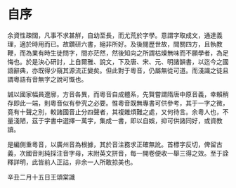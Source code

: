 # 自序

  余資性疎闊，凡事不求甚觧，自幼至長，而尤荒於字學。意謂字取成文，通達義理，適於時用而已。故鑽研六書，絕非所好。及後閱歷世故，間關四方，且執教鞭，而為業有時生徒問字，間亦茫然，然後知向之所謂枯燥無味而不願學者，為足悔也。於是決心研討，上自爾雅、說文，下及唐、宋、元、明諸韻書，以迄今之國語辭典，亦既得少窺其源流正變矣。但此對于粵音，仍屬無從可道。而淺識之徒且謂粵語有音無字之說可慨也。

  誠以國家幅員遼廓，方音各異，而粵音自成體系，先賢嘗謂隋唐中原音義，幸賴稍存即此一端，則粵音似有參究之必要。惟粵音既無專書可供參考，其于一字之微，竟有十聲之別，較諸國音止分四聲者，其複雜煩難之處，又何待言。余粵人也，不量淺陋，茲于字書中選擇一萬字，集成一書，即以自娛，抑可供諸同好，或資教讀。

  是編側重粵音，以廣州音為根據，其於音注務求正確無訛。首標字反切，俾留古義，次國音則純採注音字母，末附英文拼音，每一開卷便收一舉三得之效。至于詮釋詳明，此皆前人正詁，非余一人所敢掠美也。

辛丑二月十五日王頌棠識
